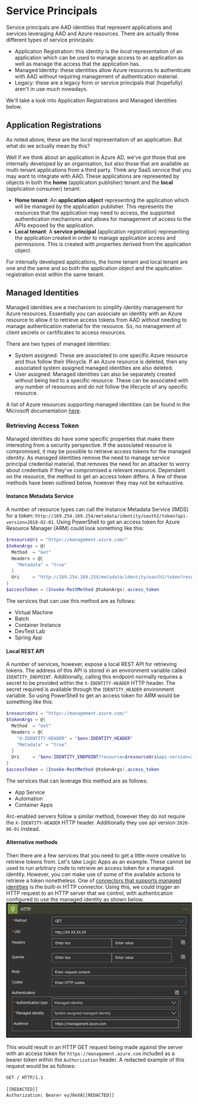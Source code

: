 # Service Principals

Service principals are AAD identities that represent applications and services leveraging AAD and Azure resources. There are actually three different types of service principals:
- Application Registration: this identity is the *local* representation of an application which can be used to manage access to an application as well as manage the access that the application has.
- Managed Identity: these identities allow Azure resources to authenticate with AAD without requiring management of authentication material.
- Legacy: these are a legacy form or service principals that (hopefully) aren't in use much nowadays.

We'll take a look into Application Registrations and Managed Identities below.

## Application Registrations

As noted above, these are the *local* representation of an application. But what do we actually mean by this? 

Well if we think about an application in Azure AD, we've got those that are internally developed by an organisation, but also those that are available as multi-tenant applications from a third party. Think any SaaS service that you may want to integrate with AAD. These applications are represented by objects in both the **home** (application publisher) tenant and the **local** (application consumer) tenant:

- **Home tenant**: An **application object** representing the application which will be managed by the application publisher. This represents the resources that the application may need to access, the supported authentication mechanisms and allows for management of access to the APIs exposed by the application.
- **Local tenant**: A **service principal** (application registration) representing the application created in order to manage application access and permissions. This is created with properties derived from the application object.

For internally developed applications, the home tenant and local tenant are one and the same and so both the application object and the application registration exist within the same tenant.

## Managed Identities

Managed identities are a mechanism to simplify identity management for Azure resources. Essentially you can associate an identity with an Azure resource to allow it to retrieve access tokens from AAD without needing to manage authentication material for the resource. So, no management of client secrets or certificates to access resources.

There are two types of managed identities:
- System assigned: These are associated to one specific Azure resource and thus follow their lifecycle. If an Azure resource is deleted, then any associated system assigned managed identities are also deleted. 
- User assigned: Managed identities can also be separately created without being tied to a specific resource. These can be associated with any number of resources and do not follow the lifecycle of any specific resource.

A list of Azure resources supporting managed identities can be found in the Microsoft documentation [here](https://learn.microsoft.com/en-us/azure/active-directory/managed-identities-azure-resources/managed-identities-status).
### Retrieving Access Token

Managed identities do have some specific properties that make them interesting from a security perspective. If the associated resource is compromised, it may be possible to retrieve access tokens for the managed identity. As managed identities remove the need to manage service principal credential material, that removes the need for an attacker to worry about credentials if they've compromised a relevant resource. Dependant on the resource, the method to get an access token differs. A few of these methods have been outlined below, however they may not be exhaustive.
#### Instance Metadata Service

A number of resource types can call the Instance Metadata Service (IMDS) for a token:
`http://169.254.169.254/metadata/identity/oauth2/token?api-version=2018-02-01`.
Using PowerShell to get an access token for Azure Resource Manager (ARM) could look something like this:
```powershell
$resourceUri = "https://management.azure.com/"
$tokenArgs = @{
  Method  = "Get"
  Headers = @{
    "Metadata" = "true"
  }
  Uri     = "http://169.254.169.254/metadata/identity/oauth2/token?resource=$resourceUri&api-version=2018-02-01"
}
$accessToken = (Invoke-RestMethod @tokenArgs).access_token
```
The services that can use this method are as follows:
- Virtual Machine
- Batch
- Container Instance
- DevTest Lab
- Spring App

#### Local REST API

A number of services, however, expose a local REST API for retrieving tokens. The address of this API is stored in an environment variable called `IDENTITY_ENDPOINT`. Additionally, calling this endpoint normally requires a secret to be provided within the `X-IDENTITY-HEADER` HTTP header. The secret required is available through the `IDENTITY_HEADER` environment variable. So using PowerShell to get an access token for ARM would be something like this:
```powershell
$resourceUri = "https://management.azure.com/"
$tokenArgs = @{
  Method  = "Get"
  Headers = @{
    "X-IDENTITY-HEADER" = "$env:IDENTITY_HEADER"
    "Metadata" = "true"
  }
  Uri     = "$env:IDENTITY_ENDPOINT?resource=$resourceUri&api-version=2019-08-01"
}
$accessToken = (Invoke-RestMethod @tokenArgs).access_token
```
The services that can leverage this method are as follows:
- App Service
- Automation
- Container Apps

Arc-enabled servers follow a similar method, however they do not require the `X-IDENTITY-HEADER` HTTP header. Additionally they use api version `2020-06-01` instead.

#### Alternative methods

Then there are a few services that you need to get a little more creative to retrieve tokens from. Let's take Logic Apps as an example. These cannot be used to run arbitrary code to retrieve an access token for a managed identity. However, you *can* make use of some of the available actions to retrieve a token nonetheless. One of [connectors that supports managed identities](https://learn.microsoft.com/en-us/azure/logic-apps/create-managed-service-identity?#where-you-can-use-a-managed-identity) is the built-in HTTP connector. Using this, we could trigger an HTTP request to an HTTP server that we control, with authentication configured to use the managed identity as shown below.
![](../../images/logic-app-managed-identity-http.png)

This would result in an HTTP GET request being made against the server with an access token for `https://management.azure.com` included as a bearer token within the `Authorization` header. A redacted example of this request would be as follows:

```http
GET / HTTP/1.1

[[REDACTED]]
Authorization: Bearer eyJ0eXA[[REDACTED]]
```


